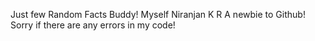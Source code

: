Just few Random Facts Buddy!
Myself Niranjan K R
A newbie to Github!
Sorry if there are any errors in my code!
